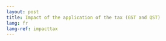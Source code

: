 ```yaml
---
layout: post
title: Impact of the application of the tax (GST and QST)
lang: fr
lang-ref: impacttax
---
```


